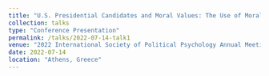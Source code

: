 ```yaml
---
title: "U.S. Presidential Candidates and Moral Values: The Use of Moral Language in Early Campaign Speeches"
collection: talks
type: "Conference Presentation"
permalink: /talks/2022-07-14-talk1
venue: "2022 International Society of Political Psychology Annual Meeting"
date: 2022-07-14
location: "Athens, Greece"
---
```

